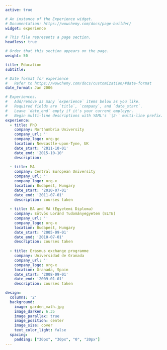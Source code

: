 ```yaml
---
active: true

# An instance of the Experience widget.
# Documentation: https://wowchemy.com/docs/page-builder/
widget: experience

# This file represents a page section.
headless: true

# Order that this section appears on the page.
weight: 50

title: Education
subtitle:

# Date format for experience
#   Refer to https://wowchemy.com/docs/customization/#date-format
date_format: Jan 2006

# Experiences.
#   Add/remove as many `experience` items below as you like.
#   Required fields are `title`, `company`, and `date_start`.
#   Leave `date_end` empty if it's your current employer.
#   Begin multi-line descriptions with YAML's `|2-` multi-line prefix.
experience:
  - title: PhD
    company: Northumbria University
    company_url: ''
    company_logo: org-gc
    location: Newcastle-upon-Tyne, UK
    date_start: '2011-10-01'
    date_end: '2015-10-10'
    description:
        
  - title: MA
    company: Central European University
    company_url: ''
    company_logo: org-x
    location: Budapest, Hungary
    date_start: '2010-07-01'
    date_end: '2011-07-01'
    description: courses taken
    
  - title: BA and MA (Egyetemi Diploma)
    company: Eötvös Loránd Tudományegyetem (ELTE)
    company_url: ''
    company_logo: org-x
    location: Budapest, Hungary
    date_start: '2005-09-01'
    date_end: '2010-07-01'
    description: courses taken
    
  - title: Erasmus exchange programme
    company: Universidad de Granada
    company_url: ''
    company_logo: org-x
    location: Granada, Spain
    date_start: '2008-09-01'
    date_end: '2009-01-01'
    description: courses taken    

design:
  columns: '2'
  background:
    image: garden_math.jpg
    image_darken: 6.35
    image_parallax: true
    image_position: center
    image_size: cover
    text_color_light: false
  spacing:
    padding: ["30px", "30px", "0", "20px"]
---
```

